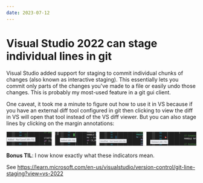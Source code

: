 ```yaml
---
date: 2023-07-12
---
```


# Visual Studio 2022 can stage individual lines in git

Visual Studio added support for staging to commit individual chunks of changes (also known as interactive staging).
This essentially lets you commit only parts of the changes you've made to a file or easily undo those changes.
This is probably my most-used feature in a git gui client.

One caveat, it took me a minute to figure out how to use it in VS because if you have an external diff tool configured in git then clicking to view the diff in VS will open that tool instead of the VS diff viewer.
But you can also stage lines by clicking on the margin annotations:

![margin indicators in visual studio](vs-line-staging.png)

**Bonus TIL**: I now know exactly what these indicators mean.

See https://learn.microsoft.com/en-us/visualstudio/version-control/git-line-staging?view=vs-2022
